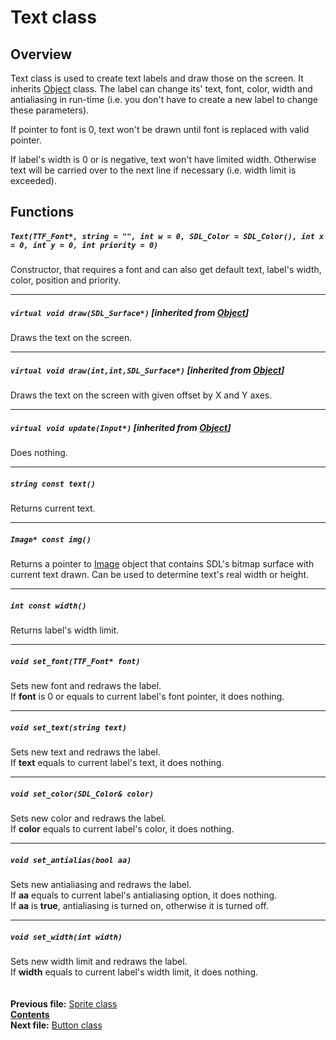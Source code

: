 ﻿# Text class

## Overview

Text class is used to create text labels and draw those on the screen. It inherits [Object](04_Object.md) class. The label can change its' text, font, color, width and antialiasing in run-time (i.e. you don't have to create a new label to change these parameters).

If pointer to font is 0, text won't be drawn until font is replaced with valid pointer.

If label's width is 0 or is negative, text won't have limited width. Otherwise text will be carried over to the next line if necessary (i.e. width limit is exceeded).

## Functions  

##### `Text(TTF_Font*, string = "", int w = 0, SDL_Color = SDL_Color(), int x = 0, int y = 0, int priority = 0)`
Constructor, that requires a font and can also get default text, label's width, color, position and priority.  

----
##### `virtual void draw(SDL_Surface*)` [inherited from [Object](04_Object.md#void-drawsdl_surface)]
Draws the text on the screen.  

----
##### `virtual void draw(int,int,SDL_Surface*)` [inherited from [Object](04_Object.md#virtual-void-drawint-x-int-y-sdl_surface)]
Draws the text on the screen with given offset by X and Y axes.  

----
##### `virtual void update(Input*)` [inherited from [Object](04_Object.md#void-updateinput)]
Does nothing.  

----
##### `string const text()`
Returns current text.  

----
##### `Image* const img()`
Returns a pointer to [Image](12_Image.md) object that contains SDL's bitmap surface with current text drawn. Can be used to determine text's real width or height.  

----
##### `int const width()`
Returns label's width limit.  

----
##### `void set_font(TTF_Font* font)`
Sets new font and redraws the label.  
If **font** is 0 or equals to current label's font pointer, it does nothing.  

----
##### `void set_text(string text)`
Sets new text and redraws the label.  
If **text** equals to current label's text, it does nothing.  

----
##### `void set_color(SDL_Color& color)`
Sets new color and redraws the label.  
If **color** equals to current label's color, it does nothing.  

----
##### `void set_antialias(bool aa)`
Sets new antialiasing and redraws the label.  
If **aa** equals to current label's antialiasing option, it does nothing.  
If **aa** is **true**, antialiasing is turned on, otherwise it is turned off.  

----
##### `void set_width(int width)`
Sets new width limit and redraws the label.  
If **width** equals to current label's width limit, it does nothing.  
   
   
**Previous file:** [Sprite class](13_Sprite.md)  
**[Contents](00_Contents.md)**  
**Next file:** [Button class](15_Button.md)